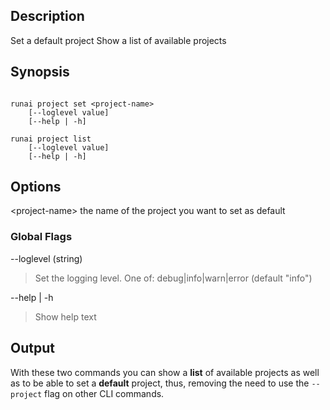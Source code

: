## Description

Set a default project
Show a list of available projects

## Synopsis

``` shell

runai project set <project-name>
    [--loglevel value] 
    [--help | -h]

runai project list
    [--loglevel value] 
    [--help | -h]

```
## Options

<project-name\> the name of the project you want to set as default


### Global Flags

--loglevel (string)

> Set the logging level. One of: debug|info|warn|error (default "info")


--help | -h

>  Show help text

## Output

With these two commands you can show a __list__ of available projects as well as to be able to set a __default__ project, thus, removing the need to use the ``--project`` flag on other CLI commands. 

